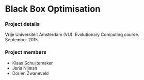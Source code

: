 Black Box Optimisation
===========

### Project details ###

Vrije Universiteit Amsterdam (VU).
Evolutionary Computing course.
September 2015.

### Project members ###

* Klaas Schuijtemaker
* Joris Nijman
* Dorien Zwaneveld